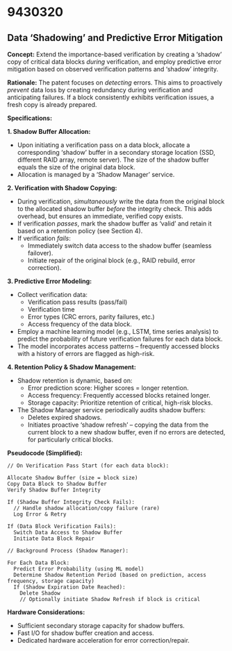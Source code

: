 # 9430320

## Data ‘Shadowing’ and Predictive Error Mitigation

**Concept:** Extend the importance-based verification by creating a ‘shadow’ copy of critical data blocks *during* verification, and employ predictive error mitigation based on observed verification patterns and ‘shadow’ integrity.

**Rationale:** The patent focuses on *detecting* errors. This aims to proactively *prevent* data loss by creating redundancy during verification and anticipating failures. If a block consistently exhibits verification issues, a fresh copy is already prepared.

**Specifications:**

**1. Shadow Buffer Allocation:**

*   Upon initiating a verification pass on a data block, allocate a corresponding ‘shadow’ buffer in a secondary storage location (SSD, different RAID array, remote server). The size of the shadow buffer equals the size of the original data block.
*   Allocation is managed by a ‘Shadow Manager’ service.

**2. Verification with Shadow Copying:**

*   During verification, *simultaneously* write the data from the original block to the allocated shadow buffer *before* the integrity check. This adds overhead, but ensures an immediate, verified copy exists.
*   If verification *passes*, mark the shadow buffer as ‘valid’ and retain it based on a retention policy (see Section 4).
*   If verification *fails*:
    *   Immediately switch data access to the shadow buffer (seamless failover).
    *   Initiate repair of the original block (e.g., RAID rebuild, error correction).

**3. Predictive Error Modeling:**

*   Collect verification data:
    *   Verification pass results (pass/fail)
    *   Verification time
    *   Error types (CRC errors, parity failures, etc.)
    *   Access frequency of the data block.
*   Employ a machine learning model (e.g., LSTM, time series analysis) to predict the probability of future verification failures for each data block.
*   The model incorporates access patterns – frequently accessed blocks with a history of errors are flagged as high-risk.

**4. Retention Policy & Shadow Management:**

*   Shadow retention is dynamic, based on:
    *   Error prediction score: Higher scores = longer retention.
    *   Access frequency: Frequently accessed blocks retained longer.
    *   Storage capacity: Prioritize retention of critical, high-risk blocks.
*   The Shadow Manager service periodically audits shadow buffers:
    *   Deletes expired shadows.
    *   Initiates proactive ‘shadow refresh’ – copying the data from the current block to a new shadow buffer, even if no errors are detected, for particularly critical blocks.

**Pseudocode (Simplified):**

```
// On Verification Pass Start (for each data block):

Allocate Shadow Buffer (size = block size)
Copy Data Block to Shadow Buffer
Verify Shadow Buffer Integrity

If (Shadow Buffer Integrity Check Fails):
  // Handle shadow allocation/copy failure (rare)
  Log Error & Retry

If (Data Block Verification Fails):
  Switch Data Access to Shadow Buffer
  Initiate Data Block Repair

// Background Process (Shadow Manager):

For Each Data Block:
  Predict Error Probability (using ML model)
  Determine Shadow Retention Period (based on prediction, access frequency, storage capacity)
  If (Shadow Expiration Date Reached):
    Delete Shadow
    // Optionally initiate Shadow Refresh if block is critical
```

**Hardware Considerations:**

*   Sufficient secondary storage capacity for shadow buffers.
*   Fast I/O for shadow buffer creation and access.
*   Dedicated hardware acceleration for error correction/repair.